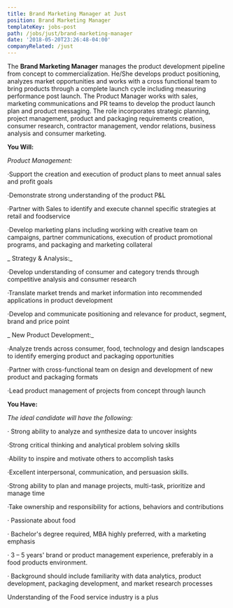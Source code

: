 ```yaml
---
title: Brand Marketing Manager at Just
position: Brand Marketing Manager
templateKey: jobs-post
path: /jobs/just/brand-marketing-manager
date: '2018-05-20T23:26:48-04:00'
companyRelated: /just
---
```

The **Brand Marketing Manager** manages the product development pipeline from concept to commercialization. He/She develops product positioning, analyzes market opportunities and works with a cross functional team to bring products through a complete launch cycle including measuring performance post launch. The Product Manager works with sales, marketing communications and PR teams to develop the product launch plan and product messaging. The role incorporates strategic planning, project management, product and packaging requirements creation, consumer research, contractor management, vendor relations, business analysis and consumer marketing.

**You Will:**

_Product Management:_

·Support the creation and execution of product plans to meet annual sales and profit goals

·Demonstrate strong understanding of the product P&L

·Partner with Sales to identify and execute channel specific strategies at retail and foodservice

·Develop marketing plans including working with creative team on campaigns, partner communications, execution of product promotional programs, and packaging and marketing collateral

_ Strategy & Analysis:_

·Develop understanding of consumer and category trends through competitive analysis and consumer research

·Translate market trends and market information into recommended applications in product development

·Develop and communicate positioning and relevance for product, segment, brand and price point

_ New Product Development:_

·Analyze trends across consumer, food, technology and design landscapes to identify emerging product and packaging opportunities

·Partner with cross-functional team on design and development of new product and packaging formats

·Lead product management of projects from concept through launch

**You Have:**

_The ideal candidate will have the following:_

· Strong ability to analyze and synthesize data to uncover insights

·Strong critical thinking and analytical problem solving skills

·Ability to inspire and motivate others to accomplish tasks

·Excellent interpersonal, communication, and persuasion skills.

·Strong ability to plan and manage projects, multi-task, prioritize and manage time

·Take ownership and responsibility for actions, behaviors and contributions

· Passionate about food

· Bachelor's degree required, MBA highly preferred, with a marketing emphasis

· 3 – 5 years' brand or product management experience, preferably in a food products environment.

· Background should include familiarity with data analytics, product development, packaging development, and market research processes

Understanding of the Food service industry is a plus
